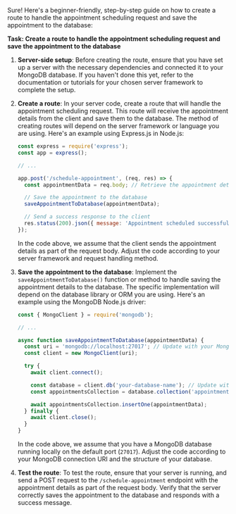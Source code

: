 Sure! Here's a beginner-friendly, step-by-step guide on how to create a route to handle the appointment scheduling request and save the appointment to the database:

**Task: Create a route to handle the appointment scheduling request and save the appointment to the database**

1. **Server-side setup**: Before creating the route, ensure that you have set up a server with the necessary dependencies and connected it to your MongoDB database. If you haven't done this yet, refer to the documentation or tutorials for your chosen server framework to complete the setup.

2. **Create a route**: In your server code, create a route that will handle the appointment scheduling request. This route will receive the appointment details from the client and save them to the database. The method of creating routes will depend on the server framework or language you are using. Here's an example using Express.js in Node.js:

   ```javascript
   const express = require('express');
   const app = express();
   
   // ...
   
   app.post('/schedule-appointment', (req, res) => {
     const appointmentData = req.body; // Retrieve the appointment details from the request body
   
     // Save the appointment to the database
     saveAppointmentToDatabase(appointmentData);
   
     // Send a success response to the client
     res.status(200).json({ message: 'Appointment scheduled successfully!' });
   });
   ```

   In the code above, we assume that the client sends the appointment details as part of the request body. Adjust the code according to your server framework and request handling method.

3. **Save the appointment to the database**: Implement the `saveAppointmentToDatabase()` function or method to handle saving the appointment details to the database. The specific implementation will depend on the database library or ORM you are using. Here's an example using the MongoDB Node.js driver:

   ```javascript
   const { MongoClient } = require('mongodb');
   
   // ...
   
   async function saveAppointmentToDatabase(appointmentData) {
     const uri = 'mongodb://localhost:27017'; // Update with your MongoDB connection URI
     const client = new MongoClient(uri);
   
     try {
       await client.connect();
   
       const database = client.db('your-database-name'); // Update with your database name
       const appointmentsCollection = database.collection('appointments');
   
       await appointmentsCollection.insertOne(appointmentData);
     } finally {
       await client.close();
     }
   }
   ```

   In the code above, we assume that you have a MongoDB database running locally on the default port (`27017`). Adjust the code according to your MongoDB connection URI and the structure of your database.

4. **Test the route**: To test the route, ensure that your server is running, and send a POST request to the `/schedule-appointment` endpoint with the appointment details as part of the request body. Verify that the server correctly saves the appointment to the database and responds with a success message.

